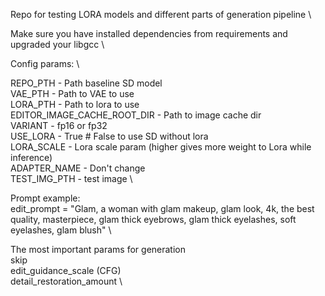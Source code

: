 Repo for testing LORA models and different parts of generation pipeline \

Make sure you have installed dependencies from requirements and upgraded your libgcc \

Config params: \

REPO_PTH - Path baseline SD model \
VAE_PTH - Path to VAE to use \
LORA_PTH - Path to lora to use \
EDITOR_IMAGE_CACHE_ROOT_DIR - Path to image cache dir \
VARIANT - fp16 or fp32 \
USE_LORA - True # False to use SD without lora \
LORA_SCALE - Lora scale param (higher gives more weight to Lora while inference) \
ADAPTER_NAME  -  Don't change \
TEST_IMG_PTH - test image \

Prompt example: \
edit_prompt = "Glam, a woman with glam makeup, glam look, 4k, the best quality, masterpiece, glam thick eyebrows, glam thick eyelashes, soft eyelashes, glam blush" \


The most important params for generation \
skip \
edit_guidance_scale (CFG) \
detail_restoration_amount \
